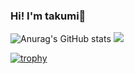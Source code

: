 ###  Hi! I'm takumi👋
![Anurag's GitHub stats](https://github-readme-stats.vercel.app/api?username=takumi0703&show_icons=true&theme=tokyonight)
![](https://github-profile-summary-cards.vercel.app/api/cards/profile-details?username=takumi0703&theme=tokyonight)

[![trophy](https://github-profile-trophy.vercel.app/?username=takumi0703&theme=tokyonight&column=7
)](https://github.com/ryo-ma/github-profile-trophy)
<!--
**takumi0703/takumi0703** is a ✨ _special_ ✨ repository because its `README.md` (this file) appears on your GitHub profile.

Here are some ideas to get you started:

- 🔭 I’m currently working on ...
- 🌱 I’m currently learning ...
- 👯 I’m looking to collaborate on ...
- 🤔 I’m looking for help with ...
- 💬 Ask me about ...
- 📫 How to reach me: ...
- 😄 Pronouns: ...
- ⚡ Fun fact: ...
-->
